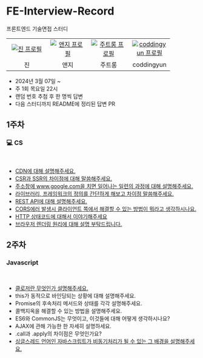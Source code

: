 # FE-Interview-Record

프론트엔드 기술면접 스터디

<table>
  <tr>
    <td align="center" width="92px">
      <a href="https://github.com/azure-553" target="_blank">
       <img src="https://avatars.githubusercontent.com/u/80371353?v=4" alt="진 프로필"/>
      </a>
    </td>
    <td align="center" width="92px">
      <a href="https://github.com/chldmswnl" target="_blank">
        <img src="https://github.com/chldmswnl/chldmswnl/assets/63483751/51a34abc-c66f-4cbe-aaa8-853d0c1a0b9a" alt="앤지 프로필" />
      </a>
    </td>
    <td align="center" width="92px">
      <a href="https://github.com/jutrong" target="_blank">
        <img src="https://github.com/jutrong/jutrong/assets/113658811/3f527346-2d16-4395-bd1b-7eba9ac506e3" alt="주트롱 프로필" />
      </a>
    </td>
    <td align="center" width="92px">
      <a href="https://github.com/coddingyun" target="_blank">
        <img src="https://avatars.githubusercontent.com/u/81891345?s=400&u=2d640fd3563793299b45ac0f8d30fc8a1815985f&v=4" alt="coddingyun 프로필" />
      </a>
    </td>
  </tr>
  <tr>
    <td align="center">
        진
    </td>
    <td align="center">
        앤지
    </td>
     <td align="center">
        주트롱
    </td>
    <td align="center">
        coddingyun
    </td>
  </tr>
</table>

- 2024년 3월 07일 ~
- 주 1회 목요일 22시
- 랜덤 번호 추첨 후 한 명씩 답변
- 다음 스터디까지 README에 정리된 답변 PR

## 1주차

### 💻 CS

</br>

- [CDN에 대해 설명해주세요.](https://github.com/fe-interview-record/FE-Interview-Record/blob/main/CS/cdn.md)
- [CSR과 SSR의 차이점에 대해 말씀해주세요.](https://github.com/fe-interview-record/FE-Interview-Record/blob/main/CS/csr-ssr.md)
- [주소창에 www.google.com을 치면 일어나는 일련의 과정에 대해 설명해주세요.](https://github.com/fe-interview-record/FE-Interview-Record/blob/jin/1week/CS/process-www.google.com-browser.md)
- [라이브러리, 프레임워크의 정의를 간단하게 해보고 차이점 말씀해주세요.](https://github.com/fe-interview-record/FE-Interview-Record/blob/main/CS/library-framework.md)
- [REST API에 대해 설명해주세요.](https://github.com/fe-interview-record/FE-Interview-Record/blob/main/CS/rest-api.md)
- [CORS에러 발생시 클라이언트 쪽에서 해결할 수 있는 방법이 뭐라고 생각하시나요.](https://github.com/fe-interview-record/FE-Interview-Record/blob/main/CS/cors.md)
- [HTTP 상태코드에 대해서 이야기해주세요](https://github.com/fe-interview-record/FE-Interview-Record/blob/main/CS/http-status-code.md)
- [브라우저 렌더링 원리에 대해 설명 부탁드립니다.](https://github.com/fe-interview-record/FE-Interview-Record/blob/jin/1week/CS/proceess-rendering-browser.md)


## 2주차

### Javascript

</br>

- [클로저란 무엇인가 설명해주세요.](https://github.com/fe-interview-record/FE-Interview-Record/blob/main/CS/closure.md)
- this가 동적으로 바인딩되는 상황에 대해 설명해주세요.
- Promise의 후속처리 메서드와 상태를 각각 설명해주세요.
- 콜백지옥을 해결할 수 있는 방법을 설명해주세요.
- ES6와 CommonJS는 무엇이고, 이것들에 대해 어떻게 생각하시나요?
- AJAX에 관해 가능한 한 자세히 설명하세요.
- .call과 .apply의 차이점은 무엇인가요?
- [싱글스레드 언어인 자바스크립트가 비동기처리가 될 수 있는 그 배경을 설명해주세요.](https://github.com/fe-interview-record/FE-Interview-Record/blob/main/CS/js-async.md)
